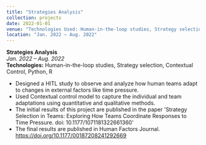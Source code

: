 ```yaml
---
title: "Strategies Analysis"
collection: projects
date: 2022-01-01
venue: "Technologies Used: Human-in-the-loop studies, Strategy selection, Contextual Control, Python, R"
location: "Jan. 2022 – Aug. 2022"
---
```


**Strategies Analysis**  
*Jan. 2022 – Aug. 2022*  
**Technologies:** Human-in-the-loop studies, Strategy selection, Contextual Control, Python, R

- Designed a HITL study to observe and analyze how human teams adapt to changes in external factors like time pressure.
- Used Contextual control model to capture the individual and team adaptations using quantitative and qualitative methods.
- The initial results of this project are published in the paper 'Strategy Selection in Teams: Exploring How Teams Coordinate Responses to Time Pressure. doi: 10.1177/1071181322661360'
- The final results are published in Human Factors Journal. https://doi.org/10.1177/00187208241292669
